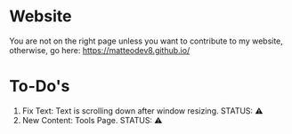 # Website
You are not on the right page unless you want to contribute to my website, otherwise, go here: https://matteodev8.github.io/

# To-Do's
1. Fix Text: Text is scrolling down after window resizing. STATUS: ⚠
2. New Content: Tools Page. STATUS: ⚠
